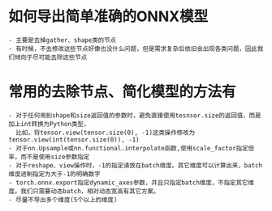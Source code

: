 # 如何导出简单准确的ONNX模型
    - 主要是去掉gather、shape类的节点
    - 有时候，不去修改这些节点好像也没什么问题，但是需求复杂后依旧会出现各类问题，因此我们倾向于尽可能去除这些节点

# 常用的去除节点、简化模型的方法有
    - 对于任何用到shape和size返回值的参数时，避免直接使用tesnsor.size的返回值，而是加上int转换为Python类型，
      比如，将tensor.view(tensor.size(0), -1)这类操作修改为tensor.view(int(tensor.size(0)), -1)
    - 对于nn.Upsample或nn.functional.interpolate函数,使用scale_factor指定倍率，而不是使用size参数指定
    - 对于reshape、view操作时，-1的指定请放在batch维度。其它维度可以计算出来，batch维度进制指定为大于-1的明确数字
    - torch.onnx.export指定dynamic_axes参数，并且只指定batch维度，不指定其它维度。我们只需要动态batch，相对动态宽高有其它方案。
    - 尽量不导出多个维度(5个以上的维度)













































